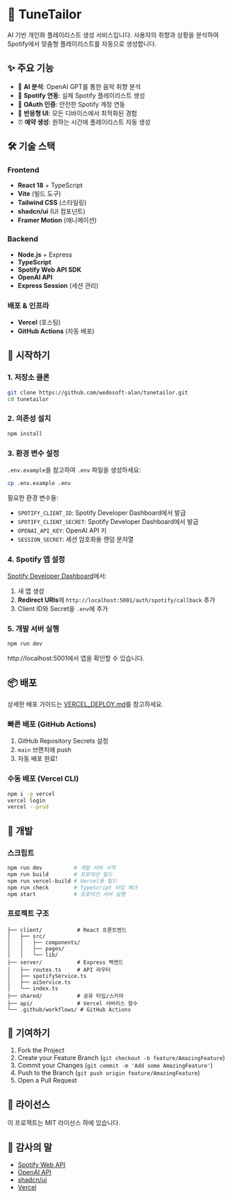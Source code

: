 # 🎵 TuneTailor

AI 기반 개인화 플레이리스트 생성 서비스입니다. 사용자의 취향과 상황을 분석하여 Spotify에서 맞춤형 플레이리스트를 자동으로 생성합니다.

## ✨ 주요 기능

- 🤖 **AI 분석**: OpenAI GPT를 통한 음악 취향 분석
- 🎼 **Spotify 연동**: 실제 Spotify 플레이리스트 생성
- 🔐 **OAuth 인증**: 안전한 Spotify 계정 연동
- 📱 **반응형 UI**: 모든 디바이스에서 최적화된 경험
- ⏰ **예약 생성**: 원하는 시간에 플레이리스트 자동 생성

## 🛠️ 기술 스택

### Frontend
- **React 18** + TypeScript
- **Vite** (빌드 도구)
- **Tailwind CSS** (스타일링)
- **shadcn/ui** (UI 컴포넌트)
- **Framer Motion** (애니메이션)

### Backend
- **Node.js** + Express
- **TypeScript**
- **Spotify Web API SDK**
- **OpenAI API**
- **Express Session** (세션 관리)

### 배포 & 인프라
- **Vercel** (호스팅)
- **GitHub Actions** (자동 배포)

## 🚀 시작하기

### 1. 저장소 클론

```bash
git clone https://github.com/wedosoft-alan/tunetailor.git
cd tunetailor
```

### 2. 의존성 설치

```bash
npm install
```

### 3. 환경 변수 설정

`.env.example`을 참고하여 `.env` 파일을 생성하세요:

```bash
cp .env.example .env
```

필요한 환경 변수들:
- `SPOTIFY_CLIENT_ID`: Spotify Developer Dashboard에서 발급
- `SPOTIFY_CLIENT_SECRET`: Spotify Developer Dashboard에서 발급
- `OPENAI_API_KEY`: OpenAI API 키
- `SESSION_SECRET`: 세션 암호화용 랜덤 문자열

### 4. Spotify 앱 설정

[Spotify Developer Dashboard](https://developer.spotify.com/dashboard)에서:
1. 새 앱 생성
2. **Redirect URIs**에 `http://localhost:5001/auth/spotify/callback` 추가
3. Client ID와 Secret을 `.env`에 추가

### 5. 개발 서버 실행

```bash
npm run dev
```

http://localhost:5001에서 앱을 확인할 수 있습니다.

## 📦 배포

상세한 배포 가이드는 [VERCEL_DEPLOY.md](./VERCEL_DEPLOY.md)를 참고하세요.

### 빠른 배포 (GitHub Actions)

1. GitHub Repository Secrets 설정
2. `main` 브랜치에 push
3. 자동 배포 완료!

### 수동 배포 (Vercel CLI)

```bash
npm i -g vercel
vercel login
vercel --prod
```

## 🔧 개발

### 스크립트

```bash
npm run dev          # 개발 서버 시작
npm run build        # 프로덕션 빌드
npm run vercel-build # Vercel용 빌드
npm run check        # TypeScript 타입 체크
npm start            # 프로덕션 서버 실행
```

### 프로젝트 구조

```
├── client/           # React 프론트엔드
│   ├── src/
│   │   ├── components/
│   │   ├── pages/
│   │   └── lib/
├── server/           # Express 백엔드
│   ├── routes.ts     # API 라우터
│   ├── spotifyService.ts
│   ├── aiService.ts
│   └── index.ts
├── shared/           # 공유 타입/스키마
├── api/              # Vercel 서버리스 함수
└── .github/workflows/ # GitHub Actions
```

## 🤝 기여하기

1. Fork the Project
2. Create your Feature Branch (`git checkout -b feature/AmazingFeature`)
3. Commit your Changes (`git commit -m 'Add some AmazingFeature'`)
4. Push to the Branch (`git push origin feature/AmazingFeature`)
5. Open a Pull Request

## 📄 라이선스

이 프로젝트는 MIT 라이선스 하에 있습니다.

## 🙏 감사의 말

- [Spotify Web API](https://developer.spotify.com/documentation/web-api/)
- [OpenAI API](https://openai.com/api/)
- [shadcn/ui](https://ui.shadcn.com/)
- [Vercel](https://vercel.com/)